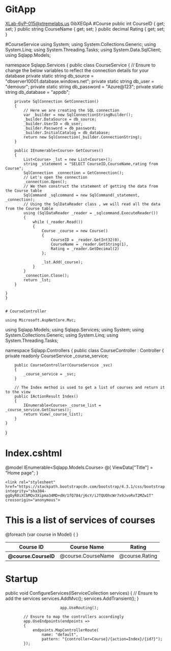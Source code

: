 # GitApp
XLab-6yP-015@xtremelabs.us
0ibXEGpA
#Course
public int CourseID { get; set; }
public string CourseName { get; set; }
public decimal Rating { get; set; }

#CourseService
using System;
using System.Collections.Generic;
using System.Linq;
using System.Threading.Tasks;
using System.Data.SqlClient;
using Sqlapp.Models;

namespace Sqlapp.Services
{
    public class CourseService
    {
        // Ensure to change the below variables to reflect the connection details for your database
        private static string db_source = "dbserver10001.database.windows.net";
        private static string db_user = "demousr";
        private static string db_password = "Azure@123";
        private static string db_database = "appdb";

        private SqlConnection GetConnection()
        {
            // Here we are creating the SQL connection
            var _builder = new SqlConnectionStringBuilder();
            _builder.DataSource = db_source;
            _builder.UserID = db_user;
            _builder.Password = db_password;
            _builder.InitialCatalog = db_database;
            return new SqlConnection(_builder.ConnectionString);
        }

        public IEnumerable<Course> GetCourses()
        {
            List<Course> _lst = new List<Course>();
            string _statement = "SELECT CourseID,CourseName,rating from Course";
            SqlConnection _connection = GetConnection();
            // Let's open the connection
            _connection.Open();
            // We then construct the statement of getting the data from the Course table
            SqlCommand _sqlcommand = new SqlCommand(_statement, _connection);
            // Using the SqlDataReader class , we will read all the data from the Course table
            using (SqlDataReader _reader = _sqlcommand.ExecuteReader())
            {
                while (_reader.Read())
                {
                    Course _course = new Course()
                    {
                        CourseID = _reader.GetInt32(0),
                        CourseName = _reader.GetString(1),
                        Rating = _reader.GetDecimal(2)
                    };

                    _lst.Add(_course);
                }
            }
            _connection.Close();
            return _lst;
        }

    }
    }

    
    # CourseController
    
    using Microsoft.AspNetCore.Mvc;
using Sqlapp.Models;
using Sqlapp.Services;
using System;
using System.Collections.Generic;
using System.Linq;
using System.Threading.Tasks;

namespace Sqlapp.Controllers
{
    public class CourseController : Controller
    {
        private readonly CourseService _course_service;

        public CourseController(CourseService _svc)
        {
            _course_service = _svc;
        }

        // The Index method is used to get a list of courses and return it to the view
        public IActionResult Index()
        {
            IEnumerable<Course> _course_list = _course_service.GetCourses();
            return View(_course_list);
        }
    }
}

# Index.cshtml

@model IEnumerable<Sqlapp.Models.Course>
@{
    ViewData["Title"] = "Home page";
}
<head>


    <link rel="stylesheet" href="https://stackpath.bootstrapcdn.com/bootstrap/4.3.1/css/bootstrap.min.css" integrity="sha384-ggOyR0iXCbMQv3Xipma34MD+dH/1fQ784/j6cY/iJTQUOhcWr7x9JvoRxT2MZw1T" crossorigin="anonymous">
</head>

<div class="text-center">
    <h1 class="display-4">This is a list of services of courses</h1>

</div>

<div>
    <table class="table" table-dark">
        <thead>
            <tr>
                <th scope="col">Course ID</th>
                <th scope="col">Course Name</th>
                <th scope="col">Rating</th>                
            </tr>
        </thead>
        <tbody>
            @foreach (var course in Model)
            {
        <tr>
            <th scope="row">@course.CourseID</th>
            <td>@course.CourseName</td>
            <td>@course.Rating</td>
        </tr>
            }            
        </tbody>
    </table>
</div>

# Startup
 public void ConfigureServices(IServiceCollection services)
        {
            // Ensure to add the services
            services.AddMvc();
            services.AddTransient<CourseService>();
        }
                           
                            app.UseRouting();

            // Ensure to map the controllers accordingly
            app.UseEndpoints(endpoints =>
            {
                endpoints.MapControllerRoute(
                    name: "default",
                    pattern: "{controller=Course}/{action=Index}/{id?}");
            });
